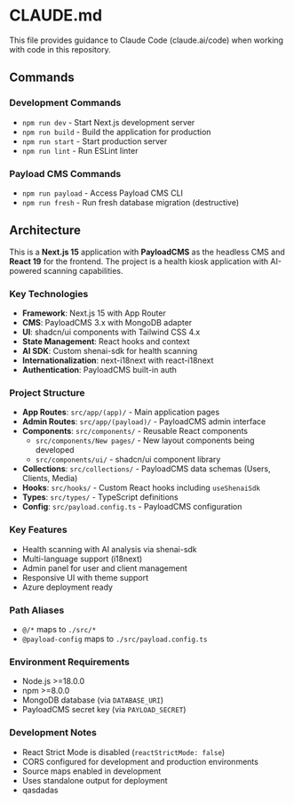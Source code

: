 # CLAUDE.md

This file provides guidance to Claude Code (claude.ai/code) when working with code in this repository.

## Commands

### Development Commands
- `npm run dev` - Start Next.js development server
- `npm run build` - Build the application for production
- `npm run start` - Start production server
- `npm run lint` - Run ESLint linter

### Payload CMS Commands
- `npm run payload` - Access Payload CMS CLI
- `npm run fresh` - Run fresh database migration (destructive)

## Architecture

This is a **Next.js 15** application with **PayloadCMS** as the headless CMS and **React 19** for the frontend. The project is a health kiosk application with AI-powered scanning capabilities.

### Key Technologies
- **Framework**: Next.js 15 with App Router
- **CMS**: PayloadCMS 3.x with MongoDB adapter
- **UI**: shadcn/ui components with Tailwind CSS 4.x
- **State Management**: React hooks and context
- **AI SDK**: Custom shenai-sdk for health scanning
- **Internationalization**: next-i18next with react-i18next
- **Authentication**: PayloadCMS built-in auth

### Project Structure
- **App Routes**: `src/app/(app)/` - Main application pages
- **Admin Routes**: `src/app/(payload)/` - PayloadCMS admin interface
- **Components**: `src/components/` - Reusable React components
  - `src/components/New pages/` - New layout components being developed
  - `src/components/ui/` - shadcn/ui component library
- **Collections**: `src/collections/` - PayloadCMS data schemas (Users, Clients, Media)
- **Hooks**: `src/hooks/` - Custom React hooks including `useShenaiSdk`
- **Types**: `src/types/` - TypeScript definitions
- **Config**: `src/payload.config.ts` - PayloadCMS configuration

### Key Features
- Health scanning with AI analysis via shenai-sdk
- Multi-language support (i18next)
- Admin panel for user and client management
- Responsive UI with theme support
- Azure deployment ready

### Path Aliases
- `@/*` maps to `./src/*`
- `@payload-config` maps to `./src/payload.config.ts`

### Environment Requirements
- Node.js >=18.0.0
- npm >=8.0.0
- MongoDB database (via `DATABASE_URI`)
- PayloadCMS secret key (via `PAYLOAD_SECRET`)

### Development Notes
- React Strict Mode is disabled (`reactStrictMode: false`)
- CORS configured for development and production environments
- Source maps enabled in development
- Uses standalone output for deployment
- qasdadas